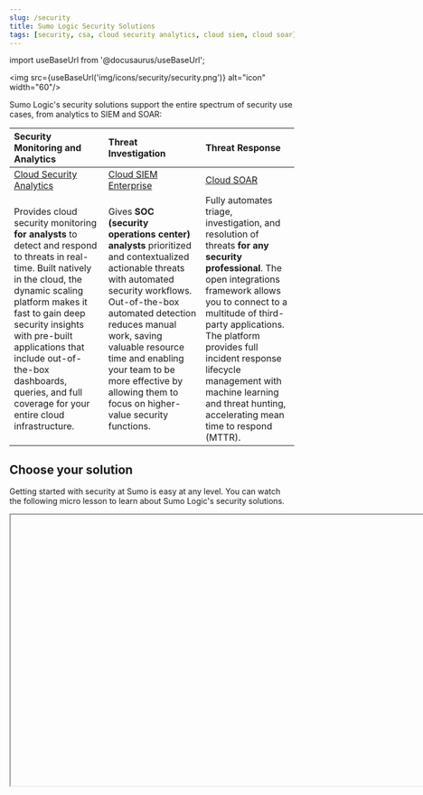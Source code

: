 ```yaml
---
slug: /security
title: Sumo Logic Security Solutions
tags: [security, csa, cloud security analytics, cloud siem, cloud soar]
---
```


import useBaseUrl from '@docusaurus/useBaseUrl';

<img src={useBaseUrl('img/icons/security/security.png')} alt="icon" width="60"/>

Sumo Logic's security solutions support the entire spectrum of security use cases, from analytics to SIEM and SOAR:

 | Security Monitoring and Analytics | Threat Investigation | Threat Response |
| :-- | :-- | :-- |
| [Cloud Security Analytics](/docs/csa/) | [Cloud SIEM Enterprise](/docs/cse/) | [Cloud SOAR](/docs/cloud-soar/) |
| Provides cloud security monitoring **for analysts** to detect and respond to threats in real-time. Built natively in the cloud, the dynamic scaling platform makes it fast to gain deep security insights with pre-built applications that include out-of-the-box dashboards, queries, and full coverage for your entire cloud infrastructure. | Gives **SOC (security operations center) analysts** prioritized and contextualized actionable threats with automated security workflows. Out-of-the-box automated detection reduces manual work, saving valuable resource time and enabling your team to be more effective by allowing them to focus on higher-value security functions. | Fully automates triage, investigation, and resolution of threats **for any security professional**. The open integrations framework allows you to connect to a multitude of third-party applications. The platform provides full incident response lifecycle management with machine learning and threat hunting, accelerating mean time to respond (MTTR). |

## Choose your solution

Getting started with security at Sumo is easy at any level. You can watch the following micro lesson to learn about Sumo Logic's security solutions.

<Iframe url="https://www.youtube.com/embed/1-f1X3Y9Wug?rel=0"
     width="854px"
     height="480px"
     id="myId"
     className="video-container"
     display="initial"
     position="relative"
     allow="accelerometer; autoplay=1; clipboard-write; encrypted-media; gyroscope; picture-in-picture"
     allowfullscreen
     />

import Iframe from 'react-iframe';

## Security feature comparison

The following table illustrates which features are available with our security solutions. If you have any questions on availability or a trial, you can reach out to your Sumo Logic account team.

   | Feature | Cloud Security Analytics | Cloud SIEM Enterprise | Cloud SOAR |
| :-- | :-- | :-- | :-- |
| Log collection | x | x | x |
| App catalog (out-of-the-box analytics) | x | x | x |
| Dashboard | x | x | x |
| Deep search (Sumo Logic Search Query Language) | x | x | x |
| Advanced analytics with machine learning (GIS for GuardDuty and CloudTrail) | x | x | x |
| Monitoring | x | x | x |
| Alerts | x <br/>(only in UI) | x | x |
| Threat Intelligence (CrowdStrike threat intel feed and threat analysis app) | x | x | x |
| Normalization with parsing of unstructured data and Field Extraction Rules | x | x | x |
| Normalization with parsing, mapping, and enrichment | | x | |
| Streaming processing | | x | |
| Out-of-the-box detection contents | | x | |
| Advanced analytics for user behavior | | x | |
| Rules Engine (built-in, types, custom, criticality, Rule Expression tuning) | | x | |
| Correlation of Signals to an Entity | | x | |
| Insight Engine (including case management) | | x | |
| Entity Types (Entity Normalization, Related Entities, Entity Criticality) | | x | |
| Entity Relationship Graph | | x | |
| Entity Timeline | | x | |
| Machine learning capabilities (Global Confidence Score for Insights, Insight Trainer) | | x | |
| Tags (MITRE ATT&CK, custom tag schema, network blocks) | | x | |
| Automation Service (full automated playbooks for enrichment and notification) | | x | |
| Open Integration Framework (OIF) | | x | x |
| App Central (enrichment and notification actions and playbooks ) | | x | x |
| App Central (all actions and the complete playbooks catalog) | | | x |
| Playbook | | | x |
| SecOps dashboard | | | x |
| Case Manager | | | x |
| War Room | | | x |
| Supervised active intelligence with alert triage and playbooks suggestions | | | x |
| Progressive automation | | | x |
| Highly customizable dashboards and KPIs | | | x |
| Automatic incident reports | | | x |

